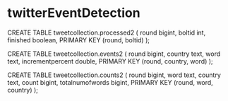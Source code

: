 # twitterEventDetection

CREATE TABLE tweetcollection.processed2 (
    round bigint,
    boltid int,
    finished boolean,
    PRIMARY KEY (round, boltid)
);

CREATE TABLE tweetcollection.events2 (
    round bigint,
    country text,
    word text,
    incrementpercent double,
    PRIMARY KEY (round, country, word)
);

CREATE TABLE tweetcollection.counts2 (
    round bigint,
    word text,
    country text,
    count bigint,
    totalnumofwords bigint,
    PRIMARY KEY (round, word, country)
);
